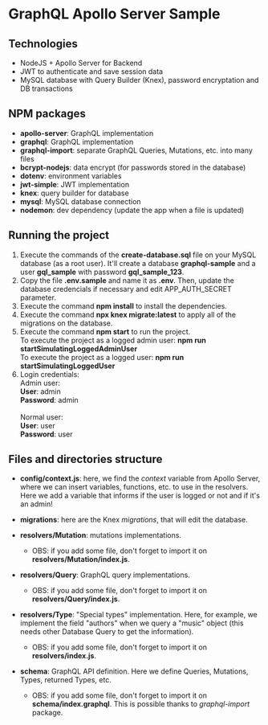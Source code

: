 # GraphQL Apollo Server Sample

## Technologies
- NodeJS + Apollo Server for Backend
- JWT to authenticate and save session data
- MySQL database with Query Builder (Knex), password encryptation and DB transactions

## NPM packages
- **apollo-server**: GraphQL implementation
- **graphql**: GraphQL implementation
- **graphql-import**: separate GraphQL Queries, Mutations, etc. into many files
- **bcrypt-nodejs**: data encrypt (for passwords stored in the database)
- **dotenv**: environment variables
- **jwt-simple**: JWT implementation
- **knex**: query builder for database
- **mysql**: MySQL database connection
- **nodemon**: dev dependency (update the app when a file is updated)

## Running the project
<ol>
  <li>
    Execute the commands of the <b>create-database.sql</b> file on your MySQL database (as a root user). It'll create a database <b>graphql-sample</b> and a user <b>gql_sample</b> with password <b>gql_sample_123</b>.
  </li>

  <li>
    Copy the file <b>.env.sample</b> and name it as <b>.env</b>. Then, update the database credencials if necessary and edit APP_AUTH_SECRET parameter.
  </li>

  <li>
    Execute the command <b>npm install</b> to install the dependencies.
  </li>

  <li>
    Execute the command <b>npx knex migrate:latest</b> to apply all of the migrations on the database.
  </li>

  <li>
    Execute the command <b>npm start</b> to run the project.
    <br/>
    To execute the project as a logged admin user: <b>npm run startSimulatingLoggedAdminUser</b>
    <br/>
    To execute the project as a logged user: <b>npm run startSimulatingLoggedUser</b>
    <br/>
  </li>

  <li>
    Login credentials:
    <br/>
    Admin user:
    <br/>
    <b>User</b>: admin
    <br/>
    <b>Password</b>: admin
    <br/>
    <br/>
    Normal user:
    <br/>
    <b>User</b>: user
    <br/>
    <b>Password</b>: user
  </li>
</ol>

## Files and directories structure

- **config/context.js**: here, we find the *context* variable from Apollo Server, where we can insert variables, functions, etc. to use in the resolvers. Here we add a variable that informs if the user is logged or not and if it's an admin!

- **migrations**: here are the Knex *migrations*, that will edit the database.

- **resolvers/Mutation**: mutations implementations.
  - OBS: if you add some file, don't forget to import it on **resolvers/Mutation/index.js**.

- **resolvers/Query**: GraphQL query implementations.
  - OBS: if you add some file, don't forget to import it on **resolvers/Query/index.js**.

- **resolvers/Type**: "Special types" implementation. Here, for example, we implement the field "authors" when we query a "music" object (this needs other Database Query to get the information).
  - OBS: if you add some file, don't forget to import it on **resolvers/index.js**.

- **schema**: GraphQL API definition. Here we define Queries, Mutations, Types, returned Types, etc.
  - OBS: if you add some file, don't forget to import it on **schema/index.graphql**. This is possible thanks to *graphql-import* package.
